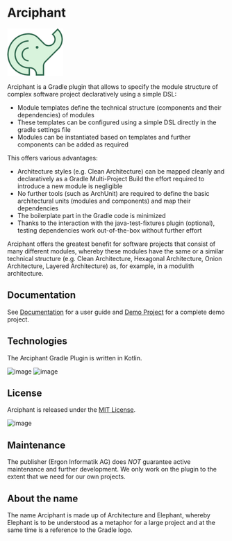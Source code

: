 # Arciphant

![Logo](./assets/logo.png)

Arciphant is a Gradle plugin that allows to specify the module structure of complex software project declaratively using a simple DSL:
* Module templates define the technical structure (components and their dependencies) of modules
* These templates can be configured using a simple DSL directly in the gradle settings file
* Modules can be instantiated based on templates and further components can be added as required

This offers various advantages:
* Architecture styles (e.g. Clean Architecture) can be mapped cleanly and declaratively as a Gradle Multi-Project Build the effort required to introduce a new module is negligible
* No further tools (such as ArchUnit) are required to define the basic architectural units (modules and components) and map their dependencies
* The boilerplate part in the Gradle code is minimized
* Thanks to the interaction with the java-test-fixtures plugin (optional), testing dependencies work out-of-the-box without further effort

Arciphant offers the greatest benefit for software projects that consist of many different modules, whereby these modules have the same or a similar technical structure (e.g. Clean Architecture, Hexagonal Architecture, Onion Architecture, Layered Architecture) as, for example, in a modulith architecture.

## Documentation

See [Documentation](documentation.md) for a user guide and [Demo Project](./demo-project.md) for a complete demo project.

## Technologies

The Arciphant Gradle Plugin is written in Kotlin.

![image](https://img.shields.io/badge/gradle-02303A?style=for-the-badge&logo=gradle&logoColor=white)
![image](https://img.shields.io/badge/Kotlin-B125EA?style=for-the-badge&logo=kotlin&logoColor=white)

## License

Arciphant is released under the [MIT License](LICENSE).

![image](https://img.shields.io/badge/MIT-green?style=for-the-badge)

## Maintenance

The publisher (Ergon Informatik AG) does *NOT* guarantee active maintenance and further development.
We only work on the plugin to the extent that we need for our own projects.

## About the name

The name Arciphant is made up of Architecture and Elephant, whereby Elephant is to be understood as a metaphor for a large project and at the same time is a reference to the Gradle logo.
